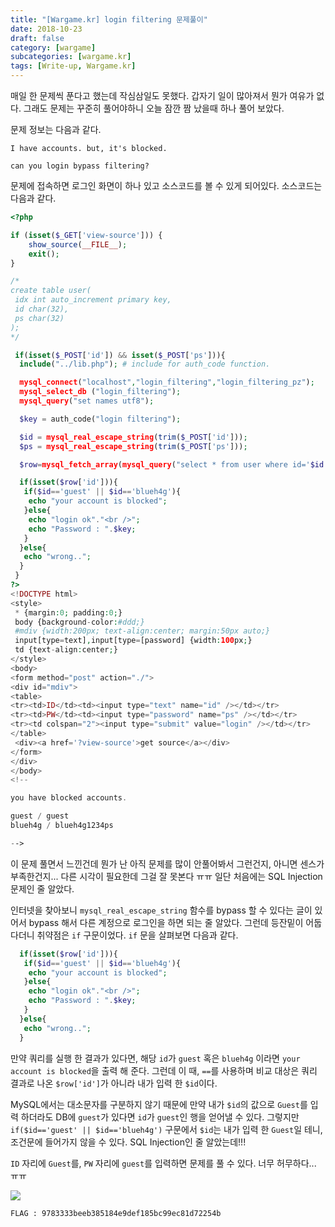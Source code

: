 ```yaml
---
title: "[Wargame.kr] login filtering 문제풀이"
date: 2018-10-23
draft: false
category: [wargame]
subcategories: [wargame.kr]
tags: [Write-up, Wargame.kr]
---
```


매일 한 문제씩 푼다고 했는데 작심삼일도 못했다.
갑자기 일이 많아져서 뭔가 여유가 없다.
그래도 문제는 꾸준히 풀어야하니 오늘 잠깐 짬 났을때 하나 풀어 보았다.  

<!--more-->

문제 정보는 다음과 같다.  

```plain
I have accounts. but, it's blocked.

can you login bypass filtering?
```

문제에 접속하면 로그인 화면이 하나 있고 소스코드를 볼 수 있게 되어있다.
소스코드는 다음과 같다.  

```php
<?php

if (isset($_GET['view-source'])) {
    show_source(__FILE__);
    exit();
}

/*
create table user(
 idx int auto_increment primary key,
 id char(32),
 ps char(32)
);
*/

 if(isset($_POST['id']) && isset($_POST['ps'])){
  include("../lib.php"); # include for auth_code function.

  mysql_connect("localhost","login_filtering","login_filtering_pz");
  mysql_select_db ("login_filtering");
  mysql_query("set names utf8");

  $key = auth_code("login filtering");

  $id = mysql_real_escape_string(trim($_POST['id']));
  $ps = mysql_real_escape_string(trim($_POST['ps']));

  $row=mysql_fetch_array(mysql_query("select * from user where id='$id' and ps=md5('$ps')"));

  if(isset($row['id'])){
   if($id=='guest' || $id=='blueh4g'){
    echo "your account is blocked";
   }else{
    echo "login ok"."<br />";
    echo "Password : ".$key;
   }
  }else{
   echo "wrong..";
  }
 }
?>
<!DOCTYPE html>
<style>
 * {margin:0; padding:0;}
 body {background-color:#ddd;}
 #mdiv {width:200px; text-align:center; margin:50px auto;}
 input[type=text],input[type=[password] {width:100px;}
 td {text-align:center;}
</style>
<body>
<form method="post" action="./">
<div id="mdiv">
<table>
<tr><td>ID</td><td><input type="text" name="id" /></td></tr>
<tr><td>PW</td><td><input type="password" name="ps" /></td></tr>
<tr><td colspan="2"><input type="submit" value="login" /></td></tr>
</table>
 <div><a href='?view-source'>get source</a></div>
</form>
</div>
</body>
<!--

you have blocked accounts.

guest / guest
blueh4g / blueh4g1234ps

-->
```

이 문제 풀면서 느낀건데 뭔가 난 아직 문제를 많이 안풀어봐서 그런건지, 아니면 센스가 부족한건지...
다른 시각이 필요한데 그걸 잘 못본다 ㅠㅠ
일단 처음에는 SQL Injection 문제인 줄 알았다.

인터넷을 찾아보니 `mysql_real_escape_string` 함수를 bypass 할 수 있다는 글이 있어서 bypass 해서 다른 계정으로 로그인을 하면 되는 줄 알았다.
그런데 등잔밑이 어둡다더니 취약점은 `if` 구문이었다.
`if` 문을 살펴보면 다음과 같다.  

```php
  if(isset($row['id'])){
   if($id=='guest' || $id=='blueh4g'){
    echo "your account is blocked";
   }else{
    echo "login ok"."<br />";
    echo "Password : ".$key;
   }
  }else{
   echo "wrong..";
  }
```

만약 쿼리를 실행 한 결과가 있다면, 해당 `id`가 `guest` 혹은 `blueh4g` 이라면 `your account is blocked`을 출력 해 준다.
그런데 이 때, `==`를 사용하며 비교 대상은 쿼리 결과로 나온 `$row['id']`가 아니라 내가 입력 한 `$id`이다.

MySQL에서는 대소문자를 구분하지 않기 때문에 만약 내가 `$id`의 값으로 `Guest`를 입력 하더라도 DB에 `guest`가 있다면 `id`가 `guest`인 행을 얻어낼 수 있다.
그렇지만 `if($id=='guest' || $id=='blueh4g')` 구문에서 `$id`는 내가 입력 한 `Guest`일 테니, 조건문에 들어가지 않을 수 있다.
SQL Injection인 줄 알았는데!!!  

`ID` 자리에 `Guest`를, `PW` 자리에 `guest`를 입력하면 문제를 풀 수 있다.
너무 허무하다... ㅠㅠ  

![](/images/wargame.kr/login_filtering/login_filtering_01.png)

```plain
FLAG : 9783333beeb385184e9def185bc99ec81d72254b
```